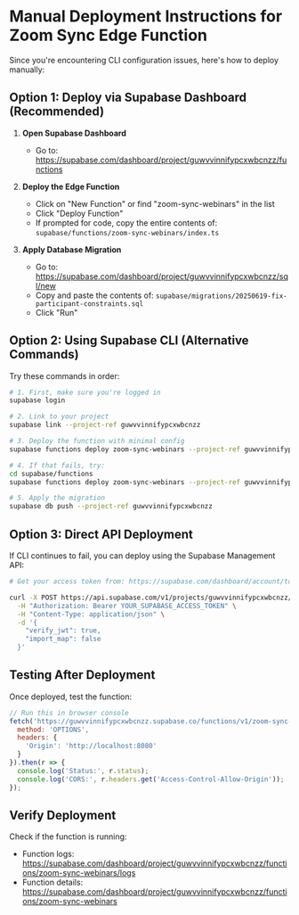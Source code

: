 # Manual Deployment Instructions for Zoom Sync Edge Function

Since you're encountering CLI configuration issues, here's how to deploy manually:

## Option 1: Deploy via Supabase Dashboard (Recommended)

1. **Open Supabase Dashboard**
   - Go to: https://supabase.com/dashboard/project/guwvvinnifypcxwbcnzz/functions

2. **Deploy the Edge Function**
   - Click on "New Function" or find "zoom-sync-webinars" in the list
   - Click "Deploy Function"
   - If prompted for code, copy the entire contents of:
     `supabase/functions/zoom-sync-webinars/index.ts`

3. **Apply Database Migration**
   - Go to: https://supabase.com/dashboard/project/guwvvinnifypcxwbcnzz/sql/new
   - Copy and paste the contents of:
     `supabase/migrations/20250619-fix-participant-constraints.sql`
   - Click "Run"

## Option 2: Using Supabase CLI (Alternative Commands)

Try these commands in order:

```bash
# 1. First, make sure you're logged in
supabase login

# 2. Link to your project
supabase link --project-ref guwvvinnifypcxwbcnzz

# 3. Deploy the function with minimal config
supabase functions deploy zoom-sync-webinars --project-ref guwvvinnifypcxwbcnzz --legacy-bundle

# 4. If that fails, try:
cd supabase/functions
supabase functions deploy zoom-sync-webinars --project-ref guwvvinnifypcxwbcnzz

# 5. Apply the migration
supabase db push --project-ref guwvvinnifypcxwbcnzz
```

## Option 3: Direct API Deployment

If CLI continues to fail, you can deploy using the Supabase Management API:

```bash
# Get your access token from: https://supabase.com/dashboard/account/tokens

curl -X POST https://api.supabase.com/v1/projects/guwvvinnifypcxwbcnzz/functions/zoom-sync-webinars \
  -H "Authorization: Bearer YOUR_SUPABASE_ACCESS_TOKEN" \
  -H "Content-Type: application/json" \
  -d '{
    "verify_jwt": true,
    "import_map": false
  }'
```

## Testing After Deployment

Once deployed, test the function:

```javascript
// Run this in browser console
fetch('https://guwvvinnifypcxwbcnzz.supabase.co/functions/v1/zoom-sync-webinars', {
  method: 'OPTIONS',
  headers: {
    'Origin': 'http://localhost:8080'
  }
}).then(r => {
  console.log('Status:', r.status);
  console.log('CORS:', r.headers.get('Access-Control-Allow-Origin'));
});
```

## Verify Deployment

Check if the function is running:
- Function logs: https://supabase.com/dashboard/project/guwvvinnifypcxwbcnzz/functions/zoom-sync-webinars/logs
- Function details: https://supabase.com/dashboard/project/guwvvinnifypcxwbcnzz/functions/zoom-sync-webinars
